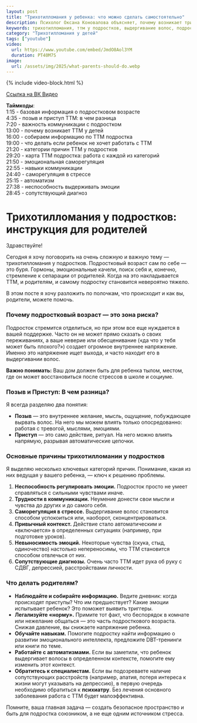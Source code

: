 ```yaml
---
layout: post
title: "Трихотилломания у ребенка: что можно сделать самостоятельно"
description: Психолог Оксана Коновалова объясняет, почему возникает трихотилломания у подростков и как родители могут помочь. Разбираем причины, от сепарации до СДВГ.
keywords: трихотилломания, ттм у подростков, выдергивание волос, подростковый возраст, сепарация, роль родителей, психология подростка, СДВГ, депрессия, Оксана Коновалова
category: "Трихотилломания у детей"
tags: ["youtube"]
video:
  url: https://www.youtube.com/embed/JmdO8Aol3YM
  duration: PT40M7S
image:
  url: /assets/img/2025/what-parents-should-do.webp
---
```


{% include video-block.html %}

<a href="https://vkvideo.ru/video-211245681_456239055" rel="nofollow">Ссылка на ВК Видео</a>

**Таймкоды**:   
1:15 - базовая информация о подростковом возрасте  
4:35 - позыв и приступ ТТМ: в чем разница  
7:20 - важность коммуникации с подростком  
13:00 - почему возникает ТТМ у детей  
16:00 - собираем информацию по ТТМ подростка  
19:00 - что делать если ребенок не хочет работать с ТТМ  
21:20 - категории причин ТТМ у подростков  
29:20 - карта ТТМ подростка: работа с каждой из категорий  
21:50 - эмоциональная саморегуляция  
22:55 - навыки коммуникации  
24:40 - саморегуляция в стрессе  
25:15 - автоматизм  
27:38 - неспособность выдерживать эмоции  
28:45 - сопутствующий диагноз  


# Трихотилломания у подростков: инструкция для родителей

Здравствуйте!

Сегодня я хочу поговорить на очень сложную и важную тему — трихотилломания у подростков. Подростковый возраст сам по себе — это буря. Гормоны, эмоциональные качели, поиск себя и, конечно, стремление к сепарации от родителей. Когда на это накладывается ТТМ, и родителям, и самому подростку становится невероятно тяжело.

В этом посте я хочу разложить по полочкам, что происходит и как вы, родители, можете помочь.

### Почему подростковый возраст — это зона риска?

Подросток стремится отделиться, но при этом все еще нуждается в вашей поддержке. Часто он не может прямо сказать о своих переживаниях, а ваше неверие или обесценивание («да что у тебя может быть плохого?») создает огромное внутреннее напряжение. Именно это напряжение ищет выхода, и часто находит его в выдергивании волос.

**Важно понимать:** Ваш дом должен быть для ребенка тылом, местом, где он может восстановиться после стрессов в школе и социуме.

### Позыв и Приступ: В чем разница?

Я всегда разделяю два понятия:
* **Позыв** — это внутреннее желание, мысль, ощущение, побуждающее вырвать волос. На него мы можем влиять только опосредованно: работая с тревогой, мыслями, эмоциями.
* **Приступ** — это само действие, ритуал. На него можно влиять напрямую, разрывая автоматические цепочки.

### Основные причины трихотилломании у подростков

Я выделяю несколько ключевых категорий причин. Понимание, какая из них ведущая у вашего ребенка, — ключ к решению проблемы.

1.  **Неспособность регулировать эмоции.** Подросток просто не умеет справляться с сильными чувствами иначе.
2.  **Трудности в коммуникации.** Неумение донести свои мысли и чувства до других и до самого себя.
3.  **Саморегуляция в стрессе.** Выдергивание волос становится способом успокоиться или, наоборот, сконцентрироваться.
4.  **Привычный контекст.** Действие стало автоматическим и «включается» в определенных ситуациях (например, при подготовке уроков).
5.  **Невыносимость эмоций.** Некоторые чувства (скука, стыд, одиночество) настолько непереносимы, что ТТМ становится способом отвлечься от них.
6.  **Сопутствующие диагнозы.** Очень часто ТТМ идет рука об руку с СДВГ, депрессией, расстройствами личности.

### Что делать родителям?

* **Наблюдайте и собирайте информацию.** Ведите дневник: когда происходят приступы? Что им предшествует? Какие эмоции испытывает ребенок? Это поможет выявить триггеры.
* **Легализуйте «норму».** Примите тот факт, что беспорядок в комнате или нежелание общаться — это часть подросткового возраста. Снижая давление, вы снижаете напряжение ребенка.
* **Обучайте навыкам.** Помогите подростку найти информацию о развитии эмоционального интеллекта, предложите DBT-тренинги или книги по теме.
* **Работайте с автоматизмами.** Если вы заметили, что ребенок выдергивает волосы в определенном контексте, помогите ему изменить этот контекст.
* **Обратитесь к специалистам.** Если вы подозреваете наличие сопутствующих расстройств (например, апатия, потеря интереса к жизни могут указывать на депрессию), в первую очередь необходимо обратиться к **психиатру**. Без лечения основного заболевания работа с ТТМ будет малоэффективна.

Помните, ваша главная задача — создать безопасное пространство и быть для подростка союзником, а не еще одним источником стресса.
